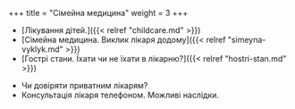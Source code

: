 ﻿+++
title = "Сімейна медицина"
weight = 3
+++
- [Лікування дітей.]({{< relref "childcare.md" >}})
- [Сімейна медицина. Виклик лікаря додому]({{< relref "simeyna-vyklyk.md" >}})
- [Гострі стани. Їхати чи не їхати в лікарню?]({{< relref "hostri-stan.md" >}})
<!--more-->
- Чи довіряти приватним лікарям?
- Консультація лікаря телефоном. Можливі наслідки.

